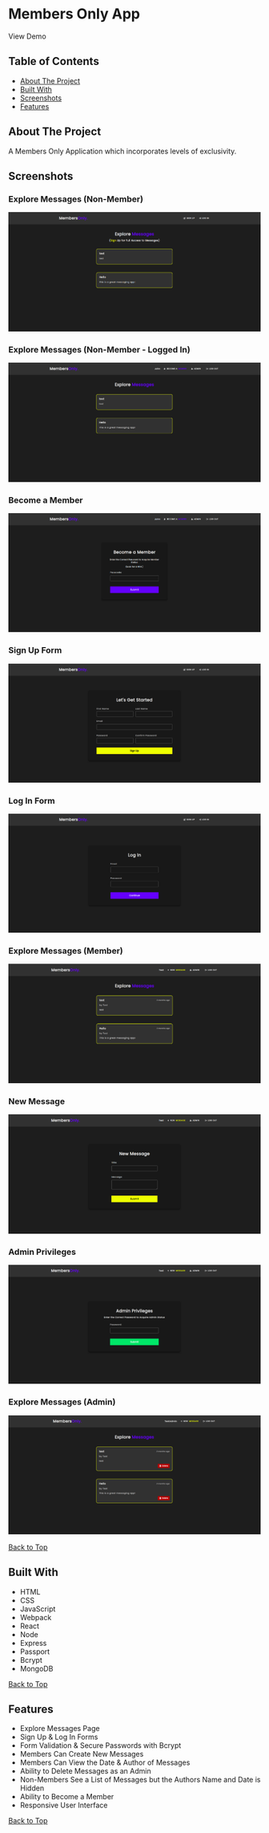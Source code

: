 # Members Only App

View Demo

## Table of Contents
- [About The Project](#about-the-project)
- [Built With](#built-with)
- [Screenshots](#screenshots)
- [Features](#features)

## About The Project
A Members Only Application which incorporates levels of exclusivity.

## Screenshots

### Explore Messages (Non-Member)
![](screenshots/explore-messages-members-only-app.png)

### Explore Messages (Non-Member - Logged In)
![](screenshots/explore-messages-non-member-logged-in-members-only-app.png)

### Become a Member
![](screenshots/become-a-member-members-only-app.png)

### Sign Up Form
![](screenshots/sign-up-members-only-app.png)  

### Log In Form
![](screenshots/log-in-members-only-app.png)  

### Explore Messages (Member)
![](screenshots/explore-messages-member-members-only-app.png) 

### New Message
![](screenshots/new-message-members-only-app.png)

### Admin Privileges
![](screenshots/admin-members-only-app.png) 

### Explore Messages (Admin)
![](screenshots/explore-messages-admin-members-only-app.png) 

[Back to Top](#members-only-app)

## Built With
- HTML
- CSS
- JavaScript
- Webpack
- React
- Node
- Express
- Passport
- Bcrypt
- MongoDB

[Back to Top](#members-only-app)

## Features

- Explore Messages Page
- Sign Up & Log In Forms
- Form Validation & Secure Passwords with Bcrypt
- Members Can Create New Messages
- Members Can View the Date & Author of Messages
- Ability to Delete Messages as an Admin
- Non-Members See a List of Messages but the Authors Name and Date is Hidden
- Ability to Become a Member
- Responsive User Interface

[Back to Top](#members-only-app)
